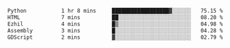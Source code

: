 <!--START_SECTION:waka-->

```txt
Python           1 hr 8 mins     ██████████████████▓░░░░░░   75.15 %
HTML             7 mins          ██░░░░░░░░░░░░░░░░░░░░░░░   08.20 %
Ezhil            4 mins          █▒░░░░░░░░░░░░░░░░░░░░░░░   04.98 %
Assembly         3 mins          █░░░░░░░░░░░░░░░░░░░░░░░░   04.28 %
GDScript         2 mins          ▓░░░░░░░░░░░░░░░░░░░░░░░░   02.79 %
```

<!--END_SECTION:waka-->
